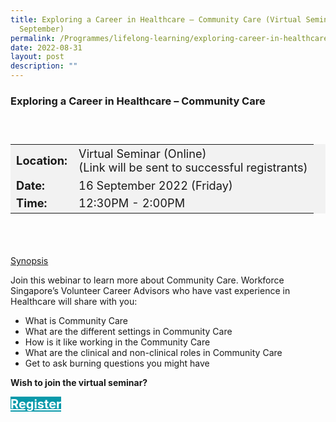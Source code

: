 ```yaml
---
title: Exploring a Career in Healthcare – Community Care (Virtual Seminar) (16
  September)
permalink: /Programmes/lifelong-learning/exploring-career-in-healthcare/
date: 2022-08-31
layout: post
description: ""
---
```


### Exploring a Career in Healthcare – Community Care ###

<div style="padding:25px 0 0 0">
	<table  style="font-size:130%; background-color:#f2f2f2">
		<tbody>
			<tr>
				 <td><b>Location:</b></td><td>Virtual Seminar (Online)<br>(Link will be sent to successful registrants)</td>
			</tr>
			<tr>
			 <td><b>Date:</b> </td><td>16 September 2022 (Friday)</td>
			</tr>
			<tr>
				<td> <b>Time:</b> </td><td>12:30PM - 2:00PM</td>
			</tr>
		</tbody>
	</table>
<div>

<div style="padding:35px 0 0 0">
	<p><u>Synopsis</u></p>
	<p>Join this webinar to learn more about Community Care. Workforce Singapore’s Volunteer Career Advisors who have vast experience in Healthcare will share with you:</p>
		<ul>
		<li>What is Community Care</li>
		<li>What are the different settings in Community Care</li>
		<li>How is it like working in the Community Care</li>
		<li>What are the clinical and non-clinical roles in Community Care</li>
		<li>Get to ask burning questions you might have</li>
	</ul>
</div>
<p><b>Wish to join the virtual seminar?</b></p>
<div>
	<a href="https://go.gov.sg/vs-160922a" style="font-size:20px; width:35%; height:60px; background-color:#0899AA; color:white" class="bp-button"><b>Register</b></a>
</div>
